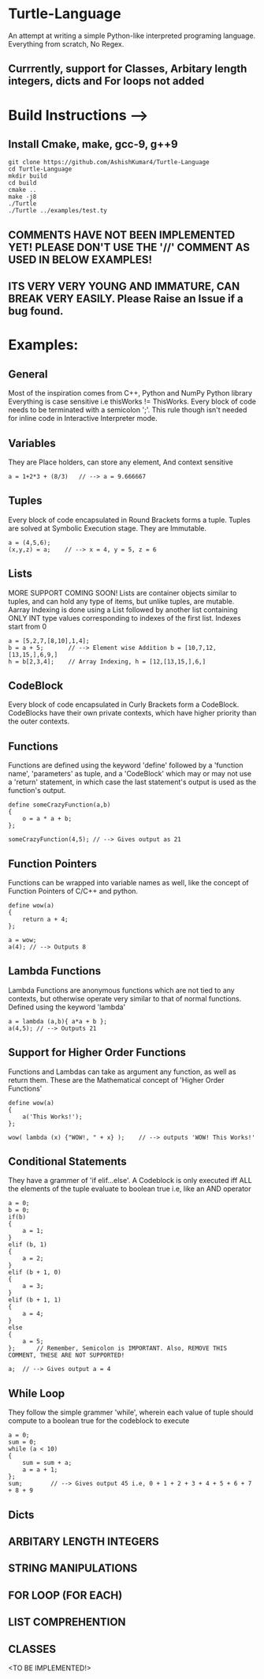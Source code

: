 # Turtle-Language
An attempt at writing a simple Python-like interpreted programing language. Everything from scratch, No Regex.

## Currrently, support for Classes, Arbitary length integers, dicts and For loops not added

# Build Instructions -->
## Install Cmake, make, gcc-9, g++9
```
git clone https://github.com/AshishKumar4/Turtle-Language
cd Turtle-Language
mkdir build
cd build
cmake ..
make -j8
./Turtle
./Turtle ../examples/test.ty
```

## COMMENTS HAVE NOT BEEN IMPLEMENTED YET! PLEASE DON'T USE THE '//' COMMENT AS USED IN BELOW EXAMPLES!
## ITS VERY VERY YOUNG AND IMMATURE, CAN BREAK VERY EASILY. Please Raise an Issue if a bug found.
# Examples: 
## General
Most of the inspiration comes from C++, Python and NumPy Python library
Everything is case sensitive i.e thisWorks != ThisWorks.
Every block of code needs to be terminated with a semicolon ';'. This rule though isn't needed for 
inline code in Interactive Interpreter mode.
## Variables
They are Place holders, can store any element, And context sensitive
```
a = 1+2*3 + (8/3)   // --> a = 9.666667
```
## Tuples
Every block of code encapsulated in Round Brackets forms a tuple. Tuples are solved at Symbolic Execution stage. They are Immutable.
```
a = (4,5,6);
(x,y,z) = a;    // --> x = 4, y = 5, z = 6
```
## Lists
MORE SUPPORT COMING SOON! Lists are container objects similar to tuples, and can hold any type of items, but unlike tuples, are mutable. Aarray Indexing is done using a List followed by another list containing ONLY INT type values corresponding to indexes of the first list. Indexes start from 0
```
a = [5,2,7,[8,10],1,4];
b = a + 5;       // --> Element wise Addition b = [10,7,12,[13,15,],6,9,]
h = b[2,3,4];    // Array Indexing, h = [12,[13,15,],6,]
```
## CodeBlock
Every block of code encapsulated in Curly Brackets form a CodeBlock. CodeBlocks have their own private contexts, which have higher priority than the outer contexts.
## Functions
Functions are defined using the keyword 'define' followed by a 'function name', 'parameters' as tuple,
and a 'CodeBlock' which may or may not use a 'return' statement, in which case the last statement's output is used as the function's output.
```
define someCrazyFunction(a,b) 
{
    o = a * a + b;
};

someCrazyFunction(4,5); // --> Gives output as 21
```
## Function Pointers
Functions can be wrapped into variable names as well, like the concept of Function Pointers of C/C++ and python.
```
define wow(a) 
{
    return a + 4;
};

a = wow;
a(4); // --> Outputs 8
```
## Lambda Functions
Lambda Functions are anonymous functions which are not tied to any contexts, but otherwise operate very similar to that of normal functions. Defined using the keyword 'lambda'
```
a = lambda (a,b){ a*a + b };
a(4,5); // --> Outputs 21
```
## Support for Higher Order Functions
Functions and Lambdas can take as argument any function, as well as return them. These are the Mathematical concept of 'Higher Order Functions'
```
define wow(a)
{
    a('This Works!');
};

wow( lambda (x) {"WOW!, " + x} );    // --> outputs 'WOW! This Works!'
```
## Conditional Statements
They have a grammer of 'if<tuple><codeblock> elif<tuple><codeblock>...else<codeblock>'. A Codeblock is only executed iff ALL the elements of the tuple evaluate to boolean true i.e, like an AND operator
```
a = 0;
b = 0;
if(b)
{
    a = 1;
}
elif (b, 1)
{
    a = 2;
}
elif (b + 1, 0)
{
    a = 3;
}
elif (b + 1, 1)
{
    a = 4;
}
else 
{
    a = 5;
};      // Remember, Semicolon is IMPORTANT. Also, REMOVE THIS COMMENT, THESE ARE NOT SUPPORTED!

a;  // --> Gives output a = 4
```
## While Loop
They follow the simple grammer 'while<tuple><codeblock>', wherein each value of tuple should compute to a boolean true for the codeblock to execute
```
a = 0;
sum = 0;
while (a < 10)
{
    sum = sum + a;
    a = a + 1;
};  
sum;        // --> Gives output 45 i.e, 0 + 1 + 2 + 3 + 4 + 5 + 6 + 7 + 8 + 9
```
## Dicts
## ARBITARY LENGTH INTEGERS
## STRING MANIPULATIONS
## FOR LOOP (FOR EACH)
## LIST COMPREHENTION
## CLASSES
<TO BE IMPLEMENTED!>

